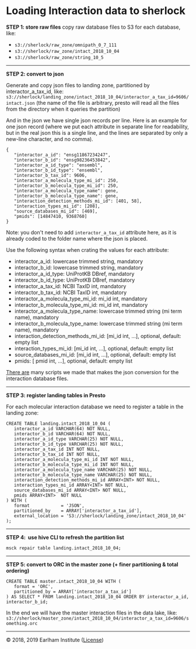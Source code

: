 # Loading Interaction data to sherlock


**STEP 1: store raw files**
copy raw database files to S3 for each database, like:
- `s3://sherlock/raw_zone/omnipath_0_7_111`
- `s3://sherlock/raw_zone/intact_2018_10_04`
- `s3://sherlock/raw_zone/string_10_5`

---

**STEP 2: convert to json**

Generate and copy json files to landing zone, partitioned by interactor_a_tax_id, like:
`s3://sherlock/landing_zone/intact_2018_10_04/interactor_a_tax_id=9606/intact.json`
(the name of the file is arbitrary, presto will read all the files from the directory when it queries the partition)

And in the json we have single json records per line.
Here is an example for one json record (where we put each attribute in separate line for readability, but in the real json this is a single
line, and the lines are separated by only a new-line character, and no comma).

```
{
   "interactor_a_id": "ensg11867234247",
   "interactor_b_id": "ensg98236453842",
   "interactor_a_id_type": "ensembl",
   "interactor_b_id_type": "ensembl",
   "interactor_b_tax_id": 9606,
   "interactor_a_molecula_type_mi_id": 250,
   "interactor_b_molecula_type_mi_id": 250,
   "interactor_a_molecula_type_name": gene,
   "interactor_b_molecula_type_name": gene,
   "interaction_detection_methods_mi_id": [401, 58],
   "interaction_types_mi_id": [208],
   "source_databases_mi_id": [469],
   "pmids": [14847410, 9368760]
}
```

Note: you don't need to add `interactor_a_tax_id` attribute here, as it is already coded to the folder name where the json is placed.

Use the following syntax when crating the values for each attribute:
- interactor_a_id: lowercase trimmed string, mandatory
- interactor_b_id: lowercase trimmed string, mandatory
- interactor_a_id_type: UniProtKB DBref, mandatory
- interactor_b_id_type: UniProtKB DBref, mandatory
- interactor_a_tax_id: NCBI TaxID int, mandatory
- interactor_b_tax_id: NCBI TaxID int, mandatory
- interactor_a_molecula_type_mi_id: mi_id int, mandatory
- interactor_b_molecula_type_mi_id: mi_id int, mandatory
- interactor_a_molecula_type_name: lowercase trimmed string (mi term name), mandatory
- interactor_b_molecula_type_name: lowercase trimmed string (mi term name), mandatory
- interaction_detection_methods_mi_id: [mi_id int, ...], optional, default: empty list
- interaction_types_mi_id: [mi_id int, ...], optional, default: empty list
- source_databases_mi_id: [mi_id int, ...], optional, default: empty list
- pmids: [ pmid int, ...], optional, default: empty list

[There are](https://github.com/NetBiol/sherlock/tree/master/loaders) many scripts we made that makes the json conversion for 
the interaction database files.

---

**STEP 3: register landing tables in Presto**

For each molecular interaction database we need to register a table in the landing zone:

```
CREATE TABLE landing.intact_2018_10_04 (
   interactor_a_id VARCHAR(64) NOT NULL,
   interactor_b_id VARCHAR(64) NOT NULL,
   interactor_a_id_type VARCHAR(25) NOT NULL,
   interactor_b_id_type VARCHAR(25) NOT NULL,
   interactor_a_tax_id INT NOT NULL,
   interactor_b_tax_id INT NOT NULL,
   interactor_a_molecula_type_mi_id INT NOT NULL,
   interactor_b_molecula_type_mi_id INT NOT NULL,
   interactor_a_molecula_type_name VARCHAR(25) NOT NULL,
   interactor_b_molecula_type_name VARCHAR(25) NOT NULL,
   interaction_detection_methods_mi_id ARRAY<INT> NOT NULL,
   interaction_types_mi_id ARRAY<INT> NOT NULL,
   source_databases_mi_id ARRAY<INT> NOT NULL,
   pmids ARRAY<INT>  NOT NULL
) WITH (
   format            = 'JSON',
   partitioned_by    = ARRAY['interactor_a_tax_id'],
   external_location = 'S3://sherlock/landing_zone/intact_2018_10_04' );
```

---

**STEP 4:  use hive CLI to refresh the partition list**  

```
msck repair table landing.intact_2018_10_04;
```

---

**STEP 5: convert to ORC in the master zone (+ finer partitioning & total ordering)**

```
CREATE TABLE master.intact_2018_10_04 WITH (
   format = 'ORC',
   partitioned_by = ARRAY['interactor_a_tax_id']
) AS SELECT * FROM landing.intact_2018_10_04 ORDER BY interactor_a_id, interactor_b_id;
```

In the end we will have the master interaction files in the data lake, like:
`s3://sherlock/master_zone/intact_2018_10_04/interactor_a_tax_id=9606/something.orc`

---
© 2018, 2019 Earlham Institute ([License](../license.md))